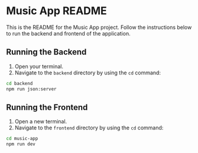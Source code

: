 # Music App README

This is the README for the Music App project. Follow the instructions below to run the backend and frontend of the application.

## Running the Backend

1. Open your terminal.
2. Navigate to the `backend` directory by using the `cd` command:

```bash
cd backend
npm run json:server
```

## Running the Frontend

1. Open a new terminal.
2. Navigate to the `frontend` directory by using the `cd` command:

```bash
cd music-app
npm run dev
```